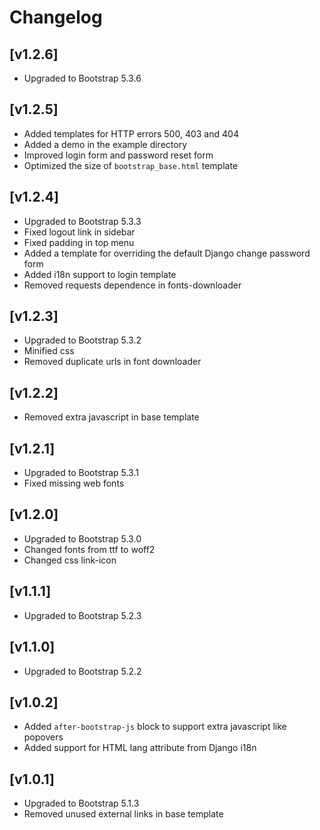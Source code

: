 # Changelog

## [v1.2.6]

- Upgraded to Bootstrap 5.3.6

## [v1.2.5]

- Added templates for HTTP errors 500, 403 and 404
- Added a demo in the example directory
- Improved login form and password reset form
- Optimized the size of `bootstrap_base.html` template

## [v1.2.4]

- Upgraded to Bootstrap 5.3.3
- Fixed logout link in sidebar
- Fixed padding in top menu
- Added a template for overriding the default Django change password form
- Added i18n support to login template
- Removed requests dependence in fonts-downloader

## [v1.2.3]

- Upgraded to Bootstrap 5.3.2
- Minified css
- Removed duplicate urls in font downloader

## [v1.2.2]

 - Removed extra javascript in base template

## [v1.2.1]

 - Upgraded to Bootstrap 5.3.1
 - Fixed missing web fonts

## [v1.2.0]

 - Upgraded to Bootstrap 5.3.0
 - Changed fonts from ttf to woff2
 - Changed css link-icon

## [v1.1.1]

 - Upgraded to Bootstrap 5.2.3

## [v1.1.0]

 - Upgraded to Bootstrap 5.2.2

## [v1.0.2]

- Added `after-bootstrap-js` block to support extra javascript like popovers
- Added support for HTML lang attribute from Django i18n

## [v1.0.1]

- Upgraded to Bootstrap 5.1.3
- Removed unused external links in base template
